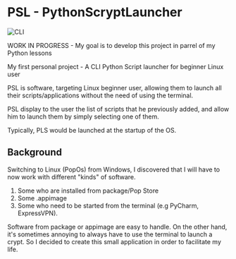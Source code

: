 # PSL - PythonScryptLauncher

![CLI](https://raw.githubusercontent.com/zellko/PSL-PythonScryptLauncher/main/Documentation/img.png)

WORK IN PROGRESS - My goal is to develop this project in parrel of my Python lessons

My first personal project - A CLI Python Script launcher for beginner Linux user

PSL is software, targeting Linux beginner user, allowing them to launch all their scripts/applications without the need of using the terminal.

PSL display to the user the list of scripts that he previously added, and allow him to launch them by simply selecting one of them.

Typically, PLS would be launched at the startup of the OS.

## Background

Switching to Linux (PopOs) from Windows, I discovered that I will have to now work with different "kinds" of software.

1. Some who are installed from package/Pop Store
2. Some .appimage
3. Some who need to be started from the terminal (e.g PyCharm, ExpressVPN).

Software from package or appimage are easy to handle. On the other hand, it's sometimes annoying to always have to use the terminal to launch a crypt. So I decided to create this small application in order to facilitate my life.

